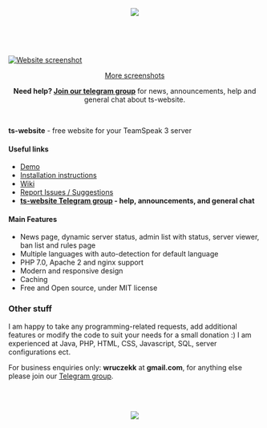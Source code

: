 <p align="center">
<a href="https://github.com/Wruczek/ts-website/issues/36">
<img src="https://i.imgur.com/iffB2sa.png">
</a>
</p>
<br><br><br>

[![Website screenshot](http://i.imgur.com/9UZV6NG.png)](http://imgur.com/a/RUSi2)

<p align="center"><a href="http://imgur.com/a/RUSi2">More screenshots</a></p>

<p align="center">
<b>Need help? <a href="https://telegram.me/tswebsite">Join our telegram group</a></b> for news, announcements, help and general chat about ts-website.
</p>

<br>

**ts-website** - free website for your TeamSpeak 3 server<br>

#### Useful links
- [Demo](https://ts.wruczek.tech/)
- [Installation instructions](https://github.com/Wruczek/ts-website/wiki/Website-Installation)
- [Wiki](https://github.com/Wruczek/ts-website/wiki)
- [Report Issues / Suggestions](https://github.com/Wruczek/ts-website/issues/new)
- **[ts-website Telegram group](https://telegram.me/tswebsite) - help, announcements, and general chat**

#### Main Features
- News page, dynamic server status, admin list with status, server viewer, ban list and rules page
- Multiple languages with auto-detection for default language
- PHP 7.0, Apache 2 and nginx support
- Modern and responsive design
- Caching
- Free and Open source, under MIT license

### Other stuff
I am happy to take any programming-related requests, add additional features or modify the code to suit your needs for a small donation :) I am experienced at Java, PHP, HTML, CSS, Javascript, SQL, server configurations ect.

For business enquiries only: **wruczekk** at **gmail.com**, for anything else please join our [Telegram group](https://t.me/ts-website).

<br><br>
<p align="center">
<a href="https://www.paypal.com/cgi-bin/webscr?cmd=_s-xclick&hosted_button_id=9PL5J7ULZQYJQ" target="_blank"><img src="https://i.imgur.com/s1u7rju.png"></a>
</p>
